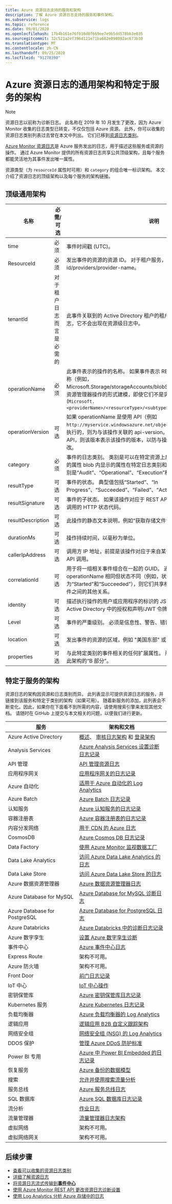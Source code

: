 ```yaml
---
title: Azure 资源日志支持的服务和架构
description: 了解 Azure 资源日志支持的服务和事件架构。
ms.subservice: logs
ms.topic: reference
ms.date: 09/01/2020
ms.openlocfilehash: 17b4b161e76f018d8f669ee7e9b5dd578bb3e035
ms.sourcegitcommit: 32c521a2ef396d121e71ba682e098092ac673b30
ms.translationtype: MT
ms.contentlocale: zh-CN
ms.lasthandoff: 09/25/2020
ms.locfileid: "91278390"
---
```

# <a name="common-and-service-specific-schema-for-azure-resource-logs"></a>Azure 资源日志的通用架构和特定于服务的架构

> [!NOTE]
> 资源日志以前称为诊断日志。 此名称在 2019 年 10 月发生了更改，因为 Azure Monitor 收集的日志类型已转变，不仅仅包括 Azure 资源。 此外，你可以收集的资源日志类别列表过去曾在本文中列出。 它们已移到[资源日志类别](resource-logs-categories.md)。 

[Azure Monitor 资源日志](./platform-logs-overview.md)是 Azure 服务发出的日志，用于描述这些服务或资源的操作。 通过 Azure Monitor 提供的所有资源日志共享公共顶级架构，且每个服务都能灵活地为其事件发出唯一属性。

资源类型（为 `resourceId` 属性时可用）和 `category` 的组合唯一标识架构。 本文介绍了资源日志的顶级架构以及每个服务的架构链接。


## <a name="top-level-common-schema"></a>顶级通用架构

| 名称 | 必需/可选 | 说明 |
|---|---|---|
| time | 必须 | 事件时间戳 (UTC)。 |
| ResourceId | 必须 | 发出事件的资源的资源 ID。 对于租户服务，其形式为 /tenants/tenant-id/providers/provider-name。 |
| tenantId | 对于租户日志而言是必需的 | 此事件关联到的 Active Directory 租户的租户 ID。 此属性仅用于租户级日志，它不会出现在资源级日志中。 |
| operationName | 必须 | 此事件表示的操作的名称。 如果事件表示 RBAC 操作，则这是 RBAC 操作名称（例如，Microsoft.Storage/storageAccounts/blobServices/blobs/Read）。 通常以资源管理器操作的形式建模，即使它们不是实际记录的资源管理器操作 (`Microsoft.<providerName>/<resourceType>/<subtype>/<Write/Read/Delete/Action>`) |
| operationVersion | 可选 | 如果 operationName 是使用 API（例如 `http://myservice.windowsazure.net/object?api-version=2016-06-01`）执行的，则为与该操作关联的 api-version。 如果没有与此操作相对应的 API，则该版本表示该操作的版本，以防与操作相关联的属性在将来发生更改。 |
| category | 必须 | 事件的日志类别。 类别是可以在特定资源上启用或禁用日志的粒度。 在事件的属性 blob 内显示的属性在特定日志类别和资源类型中相同。 典型的日志类别是“Audit”、“Operational”、“Execution”和“Request”。 |
| resultType | 可选 | 事件的状态。 典型值包括“Started”、“In Progress”、“Succeeded”、“Failed”、“Active”和“Resolved”。 |
| resultSignature | 可选 | 事件的子状态。 如果该操作对应于 REST API 调用，则此字段为相应 REST 调用的 HTTP 状态代码。 |
| resultDescription | 可选 | 此操作的静态文本说明，例如“获取存储文件”。 |
| durationMs | 可选 | 操作持续时间，以毫秒为单位。 |
| callerIpAddress | 可选 | 调用方 IP 地址，前提是该操作对应于来自某个具有公开可用 IP 地址的实体的 API 调用。 |
| correlationId | 可选 | 用于将一组相关事件组合在一起的 GUID。 通常，如果两个事件的 operationName 相同但状态不同（例如，状态分别为“Started”和“Succeeded”），则它们共享相同的相关 ID。 这也可以代表事件之间的其他关系。 |
| identity | 可选 | 描述执行操作的用户或应用程序的标识的 JSON Blob。 通常，此字段包括 Active Directory 中的授权和声明/JWT 令牌。 |
| Level | 可选 | 事件的严重级别。 必须是信息性、警告、错误或严重。 |
| location | 可选 | 发出事件的资源的区域，例如 "美国东部" 或 "法国南部" |
| properties | 可选 | 与此特定类别的事件相关的任何扩展属性。 所有自定义/唯一属性都必须放入此架构的“B 部分”。 |

## <a name="service-specific-schemas"></a>特定于服务的架构

资源日志的架构因资源和日志类别而异。 此列表显示可提供资源日志的服务，并链接到该服务和特定于类别的架构（如果可用）。 随着新服务的添加，此列表会不断变化。因此，如果你在下面看不到所需的内容，请使用搜索引擎来发现其他文档。 请随时在 GitHub 上提交与本文相关的问题，以便我们进行更新。

| 服务 | 架构和文档 |
| --- | --- |
| Azure Active Directory | [概述](../../active-directory/reports-monitoring/concept-activity-logs-azure-monitor.md)、 [审核日志架构](../../active-directory/reports-monitoring/reference-azure-monitor-audit-log-schema.md) 和 [登录架构](../../active-directory/reports-monitoring/reference-azure-monitor-sign-ins-log-schema.md) |
| Analysis Services | [Azure Analysis Services 设置诊断日志记录](../../analysis-services/analysis-services-logging.md) |
| API 管理 | [API 管理资源日志](../../api-management/api-management-howto-use-azure-monitor.md#resource-logs) |
| 应用程序网关 |[应用程序网关的日志记录](../../application-gateway/application-gateway-diagnostics.md) |
| Azure 自动化 |[适用于 Azure 自动化的 Log Analytics](../../automation/automation-manage-send-joblogs-log-analytics.md) |
| Azure Batch |[Azure Batch 日志记录](../../batch/batch-diagnostics.md) |
| 认知服务 | [Azure 认知服务的日志记录](../../cognitive-services/diagnostic-logging.md) |
| 容器注册表 | [Azure 容器注册表的日志记录](../../container-registry/container-registry-diagnostics-audit-logs.md) |
| 内容分发网络 | [用于 CDN 的 Azure 日志](../../cdn/cdn-azure-diagnostic-logs.md) |
| CosmosDB | [Azure Cosmos DB 日志记录](../../cosmos-db/monitor-cosmos-db.md) |
| Data Factory | [使用 Azure Monitor 监视数据工厂](../../data-factory/monitor-using-azure-monitor.md) |
| Data Lake Analytics |[访问 Azure Data Lake Analytics 的日志](../../data-lake-analytics/data-lake-analytics-diagnostic-logs.md) |
| Data Lake Store |[访问 Azure Data Lake Store 的日志](../../data-lake-store/data-lake-store-diagnostic-logs.md) |
| Azure 数据资源管理器 | [Azure 数据资源管理器日志](/azure/data-explorer/using-diagnostic-logs) |
| Azure Database for MySQL | [Azure Database for MySQL 诊断日志](../../mysql/concepts-server-logs.md#diagnostic-logs) |
| Azure Database for PostgreSQL | [Azure Database for PostgreSQL 日志](../../postgresql/concepts-server-logs.md#resource-logs) |
| Azure Databricks | [Azure Databricks 中的诊断日志记录](https://docs.microsoft.com/azure/databricks/administration-guide/account-settings/azure-diagnostic-logs) |
| Azure 数字孪生 | [设置 Azure 数字孪生诊断](../../digital-twins/troubleshoot-diagnostics.md#log-schemas)
| 事件中心 |[Azure 事件中心日志](../../event-hubs/event-hubs-diagnostic-logs.md) |
| Express Route | 架构不可用。 |
| Azure 防火墙 | 架构不可用。 |
| Front Door | [前门日志记录](../../frontdoor/front-door-diagnostics.md) |
| IoT 中心 | [IoT 中心操作](../../iot-hub/iot-hub-monitor-resource-health.md#use-azure-monitor) |
| 密钥保管库 |[Azure 密钥保管库日志记录](../../key-vault/general/logging.md) |
| Kubernetes 服务 |[Azure Kubernetes 日志记录](../../aks/view-master-logs.md#log-event-schema) |
| 负载均衡器 |[Azure 负载均衡器的 Log Analytics](../../load-balancer/load-balancer-monitor-log.md) |
| 逻辑应用 |[逻辑应用 B2B 自定义跟踪架构](../../logic-apps/logic-apps-track-integration-account-custom-tracking-schema.md) |
| 网络安全组 |[网络安全组 (NSG) 的 Log Analytics](../../virtual-network/virtual-network-nsg-manage-log.md) |
| DDOS 保护 | [管理 Azure DDoS 防护标准](../../virtual-network/manage-ddos-protection.md) |
| Power BI 专用 | [Azure 中 Power BI Embedded 的日志记录](/power-bi/developer/azure-pbie-diag-logs) |
| 恢复服务 | [Azure 备份的数据模型](../../backup/backup-azure-reports-data-model.md)|
| 搜索 |[允许并使用搜索流量分析](../../search/search-traffic-analytics.md) |
| 服务总线 |[Azure 服务总线日志](../../service-bus-messaging/service-bus-diagnostic-logs.md) |
| SQL 数据库 | [Azure SQL 数据库日志记录](../../azure-sql/database/metrics-diagnostic-telemetry-logging-streaming-export-configure.md) |
| 流分析 |[作业日志](../../stream-analytics/stream-analytics-job-diagnostic-logs.md) |
| 流量管理器 | [流量管理器日志架构](../../traffic-manager/traffic-manager-diagnostic-logs.md) |
| 虚拟网络 | 架构不可用。 |
| 虚拟网络网关 | 架构不可用。 |



## <a name="next-steps"></a>后续步骤

* [查看可以收集的资源日志类别](resource-logs-categories.md)
* [详细了解资源日志](./platform-logs-overview.md)
* [将资源日志流式传输到**事件中心**](./resource-logs.md#send-to-azure-event-hubs)
* [使用 Azure Monitor REST API 更改资源日志诊断设置](/rest/api/monitor/diagnosticsettings)
* [使用 Log Analytics 分析 Azure 存储中的日志](./resource-logs.md#send-to-log-analytics-workspace)

